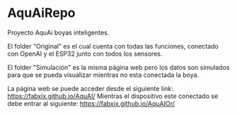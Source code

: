 # AquAiRepo
Proyecto AquAi boyas inteligentes.

El folder "Original" es el cual cuenta con todas las funciones, conectado con OpenAI y el ESP32 junto con todos los sensores.

El folder "Simulación" es la misma página web pero los datos son simulados para que se pueda visualizar mientras no esta conectada la boya.

La página web se puede acceder desde el siguiente link: https://fabxix.github.io/AquAI/
Mientras el dispositivo este conectado se debe entrar al siguiente: https://fabxix.github.io/AquAIOr/
